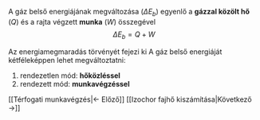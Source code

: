 A gáz belső energiájának megváltozása ($\Delta E_b$) egyenlő a **gázzal közölt hő** ($Q$) és a rajta végzett **munka** ($W$) összegével
$$
\Delta E_b = Q + W
$$

Az energiamegmaradás törvényét fejezi ki
A gáz belső energiáját kétféleképpen lehet megváltoztatni:
1. rendezetlen mód: **hőközléssel**
2. rendezett mód: **munkavégzéssel**

[[Térfogati munkavégzés|← Előző]]
[[Izochor fajhő kiszámítása|Következő →]]